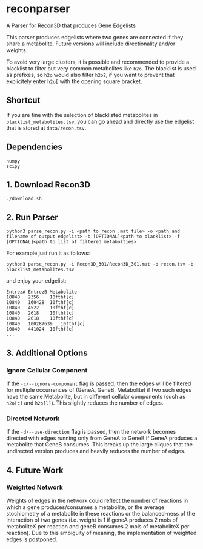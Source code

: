 # reconparser
A Parser for Recon3D that produces Gene Edgelists

This parser produces edgelists where two genes are connected if they share a metabolite. Future versions will include directionality and/or weights.

To avoid very large clusters, it is possible and recommended to provide a blacklist to filter out very common metabolites like ```h2o```.
The blacklist is used as prefixes, so ```h2o``` would also filter ```h2o2```, if you want to prevent that explicitely enter ```h2o[``` with the opening square bracket.

## Shortcut

If you are fine with the selection of blacklisted metabolites in ```blacklist_metabolites.tsv```, you can go ahead and directly use the edgelist that is stored at ```data/recon.tsv```.

## Dependencies

```
numpy
scipy
```

## 1. Download Recon3D

```
./download.sh
```

## 2. Run Parser

```
python3 parse_recon.py -i <path to recon .mat file> -o <path and filename of output edgelist> -b [OPTIONAL]<path to blacklist> -f [OPTIONAL]<path to list of filtered metabolties>
```

For example just run it as follows:

```
python3 parse_recon.py -i Recon3D_301/Recon3D_301.mat -o recon.tsv -b blacklist_metabolites.tsv
```

and enjoy your edgelist:

```
EntrezA	EntrezB	Metabolite
10840	2356	10fthf[c]
10840	160428	10fthf[c]
10840	4522	10fthf[c]
10840	2618	10fthf[c]
10840	2618	10fthf[c]
10840	100287639	10fthf[c]
10840	441024	10fthf[c]
...
```

## 3. Additional Options

### Ignore Cellular Component

If the ```-c/--ignore-component``` flag is passed, then the edges will be filtered for multiple occurrences of (GeneA, GeneB, Metabolite) if two such edges have the same Metabolite, but in different cellular components (such as ```h2o[c]``` and ```h2o[l]```). This slightly reduces the number of edges.

### Directed Network

If the ```-d/--use-direction``` flag is passed, then the network becomes directed with edges running only from GeneA to GeneB if GeneA produces a metabolite that GeneB consumes. This breaks up the large cliques that the undirected version produces and heavily reduces the number of edges.

## 4. Future Work

### Weighted Network

Weights of edges in the network could reflect the number of reactions in which a gene produces/consumes a metabolite, or the average stochiometry of a metabolite in these reactions or the balanced-ness of the interaction of two genes (i.e. weight is 1 if geneA produces 2 mols of metaboliteX per reaction and geneB consumes 2 mols of metaboliteX per reaction). Due to this ambiguity of meaning, the implementation of weighted edges is postponed.
